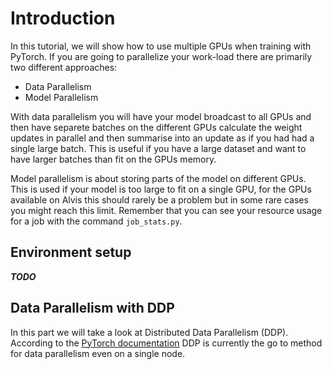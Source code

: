 # Introduction

In this tutorial, we will show how to use multiple GPUs when training with
PyTorch. If you are going to parallelize your work-load there are primarily two
different approaches:
 - Data Parallelism
 - Model Parallelism

With data parallelism you will have your model broadcast to all GPUs and then
have separete batches on the different GPUs calculate the weight updates in
parallel and then summarise into an update as if you had had a single large
batch. This is useful if you have a large dataset and want to have larger
batches than fit on the GPUs memory.

Model parallelism is about storing parts of the model on different GPUs. This is
used if your model is too large to fit on a single GPU, for the GPUs available
on Alvis this should rarely be a problem but in some rare cases you might reach
this limit. Remember that you can see your resource usage for a job with the
command `job_stats.py`. 

## Environment setup
***TODO***

## Data Parallelism with DDP
In this part we will take a look at Distributed Data Parallelism (DDP).
According to the
[PyTorch documentation](https://pytorch.org/docs/master/generated/torch.nn.parallel.DistributedDataParallel.html)
DDP is currently the go to method for data parallelism even on a single node.

